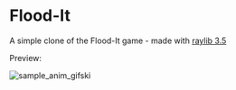 # Flood-It
A simple clone of the Flood-It game - made with [raylib 3.5](https://www.raylib.com/index.html) <br>

Preview: <br>

![sample_anim_gifski](https://user-images.githubusercontent.com/79079495/116455511-6e414f00-a861-11eb-8d77-19fc2e5706ae.gif)


